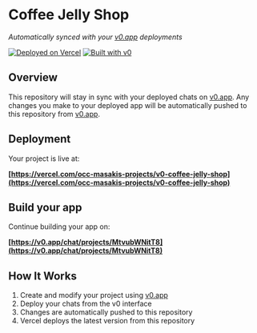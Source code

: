 # Coffee Jelly Shop

*Automatically synced with your [v0.app](https://v0.app) deployments*

[![Deployed on Vercel](https://img.shields.io/badge/Deployed%20on-Vercel-black?style=for-the-badge&logo=vercel)](https://vercel.com/occ-masakis-projects/v0-coffee-jelly-shop)
[![Built with v0](https://img.shields.io/badge/Built%20with-v0.app-black?style=for-the-badge)](https://v0.app/chat/projects/MtvubWNitT8)

## Overview

This repository will stay in sync with your deployed chats on [v0.app](https://v0.app).
Any changes you make to your deployed app will be automatically pushed to this repository from [v0.app](https://v0.app).

## Deployment

Your project is live at:

**[https://vercel.com/occ-masakis-projects/v0-coffee-jelly-shop](https://vercel.com/occ-masakis-projects/v0-coffee-jelly-shop)**

## Build your app

Continue building your app on:

**[https://v0.app/chat/projects/MtvubWNitT8](https://v0.app/chat/projects/MtvubWNitT8)**

## How It Works

1. Create and modify your project using [v0.app](https://v0.app)
2. Deploy your chats from the v0 interface
3. Changes are automatically pushed to this repository
4. Vercel deploys the latest version from this repository
